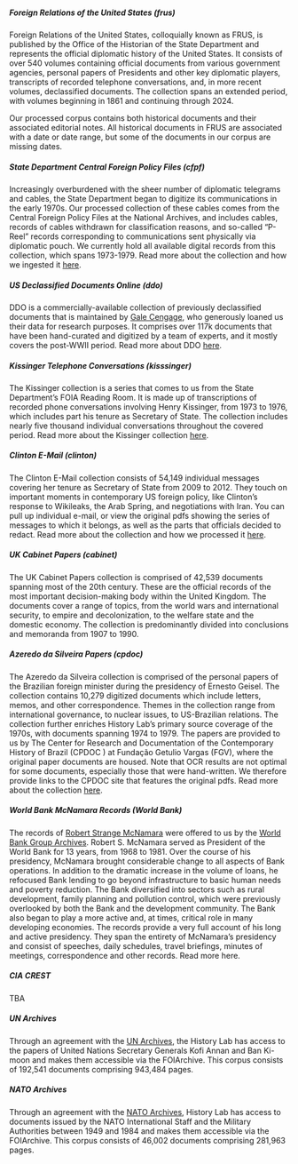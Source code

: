 ##### Foreign Relations of the United States (frus)
Foreign Relations of the United States, colloquially known as FRUS, is published by the Office of the Historian of the State Department and represents the official diplomatic history of the United States. It consists of over 540 volumes containing official documents from various government agencies, personal papers of Presidents and other key diplomatic players, transcripts of recorded telephone conversations, and, in more recent volumes, declassified documents. The collection spans an extended period, with volumes beginning in 1861 and continuing through 2024.

Our processed corpus contains both historical documents and their associated editorial notes. All historical documents in FRUS are associated with a date or date range, but some of the documents in our corpus are missing dates.

##### State Department Central Foreign Policy Files (cfpf)
Increasingly overburdened with the sheer number of diplomatic telegrams and cables, the State Department began to digitize its communications in the early 1970s. Our processed collection of these cables comes from the Central Foreign Policy Files at the National Archives, and includes cables, records of cables withdrawn for classification reasons, and so-called “P-Reel” records corresponding to communications sent physically via diplomatic pouch. We currently hold all available digital records from this collection, which spans 1973-1979. Read more about the collection and how we ingested it [here](http://history-lab.org/cables).

##### US Declassified Documents Online (ddo)
DDO is a commercially-available collection of previously declassified documents that is maintained by [Gale Cengage](https://www.gale.com/c/us-declassified-documents-online), who generously loaned us their data for research purposes. It comprises over 117k documents that have been hand-curated and digitized by a team of experts, and it mostly covers the post-WWII period. Read more about DDO [here](http://history-lab.org/ddo).

##### Kissinger Telephone Conversations (kisssinger)
The Kissinger collection is a series that comes to us from the State Department’s FOIA Reading Room. It is made up of transcriptions of recorded phone conversations involving Henry Kissinger, from 1973 to 1976, which includes part his tenure as Secretary of State. The collection includes nearly five thousand individual conversations throughout the covered period. Read more about the Kissinger collection [here](http://history-lab.org/kissinger).

##### Clinton E-Mail (clinton)
The Clinton E-Mail collection consists of 54,149 individual messages covering her tenure as Secretary of State from 2009 to 2012. They touch on important moments in contemporary US foreign policy, like Clinton’s response to Wikileaks, the Arab Spring, and negotiations with Iran. You can pull up individual e-mail, or view the original pdfs showing the series of messages to which it belongs, as well as the parts that officials decided to redact. Read more about the collection and how we processed it [here](http://history-lab.org/clinton).

##### UK Cabinet Papers (cabinet)
The UK Cabinet Papers collection is comprised of 42,539 documents spanning most of the 20th century. These are the official records of the most important decision-making body within the United Kingdom. The documents cover a range of topics, from the world wars and international security, to empire and decolonization, to the welfare state and the domestic economy. The collection is predominantly divided into conclusions and memoranda from 1907 to 1990.

##### Azeredo da Silveira Papers (cpdoc)
The Azeredo da Silveira collection is comprised of the personal papers of the Brazilian foreign minister during the presidency of Ernesto Geisel. The collection contains 10,279 digitized documents which include letters, memos, and other correspondence. Themes in the collection range from international governance, to nuclear issues, to US-Brazilian relations. The collection further enriches History Lab’s primary source coverage of the 1970s, with documents spanning 1974 to 1979. The papers are provided to us by The Center for Research and Documentation of the Contemporary History of Brazil (CPDOC ) at Fundação Getulio Vargas (FGV), where the original paper documents are housed. Note that OCR results are not optimal for some documents, especially those that were hand-written. We therefore provide links to the CPDOC site that features the original pdfs. Read more about the collection [here](http://history-lab.org/cpdoc).

##### World Bank McNamara Records (World Bank)
The records of [Robert Strange McNamara](https://www.worldbank.org/en/archive/history/past-presidents/robert-strange-mcnamara) were offered to us by the [World Bank Group Archives](https://www.worldbank.org/en/archive/home). Robert S. McNamara served as President of the World Bank for 13 years, from 1968 to 1981. Over the course of his presidency, McNamara brought considerable change to all aspects of Bank operations. In addition to the dramatic increase in the volume of loans, he refocused Bank lending to go beyond infrastructure to basic human needs and poverty reduction. The Bank diversified into sectors such as rural development, family planning and pollution control, which were previously overlooked by both the Bank and the development community. The Bank also began to play a more active and, at times, critical role in many developing economies. The records provide a very full account of his long and active presidency. They span the entirety of McNamara’s presidency and consist of speeches, daily schedules, travel briefings, minutes of meetings, correspondence and other records. Read more here.

##### CIA CREST
TBA

##### UN Archives
Through an agreement with the [UN Archives](https://archives.un.org), the History Lab has access to the papers of United Nations Secretary Generals Kofi Annan and Ban Ki-moon and makes them accessible via the FOIArchive. This corpus consists of 192,541 documents comprising 943,484 pages.

##### NATO Archives
Through an agreement with the [NATO Archives](https://www.nato.int/archives), History Lab has access to documents issued by the NATO International Staff and the Military Authorities between 1949 and 1984 and makes them accessible via the FOIArchive.  This corpus consists of 46,002 documents comprising 281,963 pages.